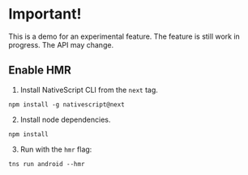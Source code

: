 # Important!

This is a demo for an experimental feature.
The feature is still work in progress.
The API may change.

## Enable HMR

1.  Install NativeScript CLI from the `next` tag.

```
npm install -g nativescript@next
```

2. Install node dependencies.
```
npm install
```

3. Run with the `hmr` flag:
```
tns run android --hmr
```

